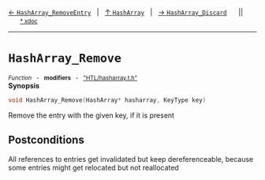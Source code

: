 [&#8592; `HashArray_RemoveEntry`](HTL--hasharray--hasharray--hasharray_removeentry.md)&nbsp;&nbsp;&nbsp;|&nbsp;&nbsp;&nbsp;[&#8593; `HashArray`](HTL--hasharray--hasharray.md)&nbsp;&nbsp;&nbsp;|&nbsp;&nbsp;&nbsp;[&#8594; `HashArray_Discard`](HTL--hasharray--hasharray--hasharray_discard.md)&nbsp;&nbsp;&nbsp;&nbsp;&nbsp;&nbsp;||&nbsp;&nbsp;&nbsp;&nbsp;&nbsp;&nbsp;<small>[\* xdoc](../xdoc/HTL/hasharray.xmd#L124)</small>
***

# `HashArray_Remove`
<small>*Function* &nbsp; - &nbsp; **modifiers** &nbsp; - &nbsp; ["HTL/hasharray.t.h"](../include/HTL/hasharray.t.h)</small>  
**Synopsis**

```cpp
void HashArray_Remove(HashArray* hasharray, KeyType key)
```

Remove the entry with the given key, if it is present


## Postconditions


All references to entries get invalidated but keep dereferenceable,
because some entries might get relocated but not reallocated


